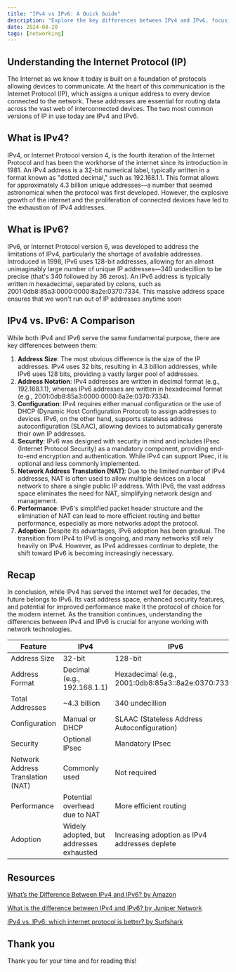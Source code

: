 ```yaml
---
title: "IPv4 vs IPv6: A Quick Guide"
description: "Explore the key differences between IPv4 and IPv6, focusing on address size, security, and performance, and understand their impact on the internet."
date: 2024-08-20
tags: [networking]
---
```


## Understanding the Internet Protocol (IP)

The Internet as we know it today is built on a foundation of protocols allowing devices to communicate. At the heart of this communication is the Internet Protocol (IP), which assigns a unique address to every device connected to the network. These addresses are essential for routing data across the vast web of interconnected devices. The two most common versions of IP in use today are IPv4 and IPv6.

## What is IPv4?

IPv4, or Internet Protocol version 4, is the fourth iteration of the Internet Protocol and has been the workhorse of the internet since its introduction in 1981. An IPv4 address is a 32-bit numerical label, typically written in a format known as "dotted decimal," such as 192.168.1.1. This format allows for approximately 4.3 billion unique addresses—a number that seemed astronomical when the protocol was first developed. However, the explosive growth of the internet and the proliferation of connected devices have led to the exhaustion of IPv4 addresses.

## What is IPv6?

IPv6, or Internet Protocol version 6, was developed to address the limitations of IPv4, particularly the shortage of available addresses. Introduced in 1998, IPv6 uses 128-bit addresses, allowing for an almost unimaginably large number of unique IP addresses—340 undecillion to be precise (that's 340 followed by 36 zeros). An IPv6 address is typically written in hexadecimal, separated by colons, such as 2001:0db8:85a3:0000:0000:8a2e:0370:7334. This massive address space ensures that we won't run out of IP addresses anytime soon

## IPv4 vs. IPv6: A Comparison

While both IPv4 and IPv6 serve the same fundamental purpose, there are key differences between them:

1. **Address Size**: The most obvious difference is the size of the IP addresses. IPv4 uses 32 bits, resulting in 4.3 billion addresses, while IPv6 uses 128 bits, providing a vastly larger pool of addresses.
2. **Address Notation**: IPv4 addresses are written in decimal format (e.g., 192.168.1.1), whereas IPv6 addresses are written in hexadecimal format (e.g., 2001:0db8:85a3:0000:0000:8a2e:0370:7334).
3. **Configuration**: IPv4 requires either manual configuration or the use of DHCP (Dynamic Host Configuration Protocol) to assign addresses to devices. IPv6, on the other hand, supports stateless address autoconfiguration (SLAAC), allowing devices to automatically generate their own IP addresses.
4. **Security**: IPv6 was designed with security in mind and includes IPsec (Internet Protocol Security) as a mandatory component, providing end-to-end encryption and authentication. While IPv4 can support IPsec, it is optional and less commonly implemented.
5. **Network Address Translation (NAT)**: Due to the limited number of IPv4 addresses, NAT is often used to allow multiple devices on a local network to share a single public IP address. With IPv6, the vast address space eliminates the need for NAT, simplifying network design and management.
6. **Performance**: IPv6's simplified packet header structure and the elimination of NAT can lead to more efficient routing and better performance, especially as more networks adopt the protocol.
7. **Adoption**: Despite its advantages, IPv6 adoption has been gradual. The transition from IPv4 to IPv6 is ongoing, and many networks still rely heavily on IPv4. However, as IPv4 addresses continue to deplete, the shift toward IPv6 is becoming increasingly necessary.

## Recap

In conclusion, while IPv4 has served the internet well for decades, the future belongs to IPv6. Its vast address space, enhanced security features, and potential for improved performance make it the protocol of choice for the modern internet. As the transition continues, understanding the differences between IPv4 and IPv6 is crucial for anyone working with network technologies.

| Feature | IPv4 | IPv6 |
| --- | --- | --- |
| Address Size | 32-bit | 128-bit |
| Address Format | Decimal (e.g., 192.168.1.1) | Hexadecimal (e.g., 2001:0db8:85a3::8a2e:0370:7334) |
| Total Addresses | ~4.3 billion | 340 undecillion |
| Configuration | Manual or DHCP | SLAAC (Stateless Address Autoconfiguration) |
| Security | Optional IPsec | Mandatory IPsec |
| Network Address Translation (NAT) | Commonly used | Not required |
| Performance | Potential overhead due to NAT | More efficient routing |
| Adoption | Widely adopted, but addresses exhausted | Increasing adoption as IPv4 addresses deplete |

## Resources

[What’s the Difference Between IPv4 and IPv6? by Amazon](https://aws.amazon.com/compare/the-difference-between-ipv4-and-ipv6/)

[What is the difference between IPv4 and IPv6? by Juniper Network](https://www.juniper.net/us/en/research-topics/what-is-ipv4-vs-ipv6.html)

[IPv4 vs. IPv6: which internet protocol is better? by Surfshark](https://surfshark.com/blog/ipv4-vs-ipv6)

## Thank you

Thank you for your time and for reading this!
